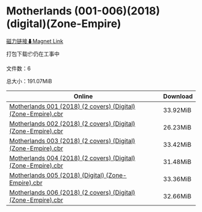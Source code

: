 # Motherlands (001-006)(2018)(digital)(Zone-Empire)

[磁力链接⬇Magnet Link](magnet:?xt=urn:btih:c26f6f446abec054daf383663ab4a0533507a7fb&dn=Motherlands%20%28001-006%29%282018%29%28digital%29%28Zone-Empire%29)

打包下载📦仍在工事中

文件数：6

总大小：191.07MiB

Online | Download
--- | ---
[Motherlands 001 (2018) (2 covers) (Digital) (Zone-Empire).cbr](https://github.com/alicewish/markdown/blob/master/comic/Motherlands-001-2018-2-covers-Digital-Zone-Empire-cbr.md) | 33.92MiB
[Motherlands 002 (2018) (2 covers) (Digital) (Zone-Empire).cbr](https://github.com/alicewish/markdown/blob/master/comic/Motherlands-002-2018-2-covers-Digital-Zone-Empire-cbr.md) | 26.23MiB
[Motherlands 003 (2018) (2 covers) (Digital) (Zone-Empire).cbr](https://github.com/alicewish/markdown/blob/master/comic/Motherlands-003-2018-2-covers-Digital-Zone-Empire-cbr.md) | 33.42MiB
[Motherlands 004 (2018) (2 covers) (Digital) (Zone-Empire).cbr](https://github.com/alicewish/markdown/blob/master/comic/Motherlands-004-2018-2-covers-Digital-Zone-Empire-cbr.md) | 31.48MiB
[Motherlands 005 (2018) (Digital) (Zone-Empire).cbr](https://github.com/alicewish/markdown/blob/master/comic/Motherlands-005-2018-Digital-Zone-Empire-cbr.md) | 33.36MiB
[Motherlands 006 (2018) (2 covers) (Digital) (Zone-Empire).cbr](https://github.com/alicewish/markdown/blob/master/comic/Motherlands-006-2018-2-covers-Digital-Zone-Empire-cbr.md) | 32.66MiB